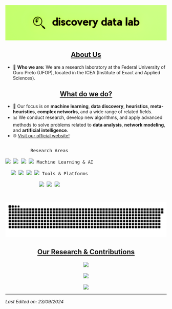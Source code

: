 
 ![](./banner.png)


<h2 align="center"><u>About Us</u></h2>

- 🧠 **Who we are:** We are a research laboratory at the Federal University of Ouro Preto (UFOP), located in the ICEA (Institute of Exact and Applied Sciences).

<h2 align="center"><u>What do we do?</u></h2>
  
- 💬 Our focus is on **machine learning**, **data discovery**, **heuristics**, **meta-heuristics**, **complex networks**, and a wide range of related fields.
- 📊 We conduct research, develop new algorithms, and apply advanced methods to solve problems related to **data analysis**, **network modeling**, and **artificial intelligence**.
- 🌐 [Visit our official website!](https://discoverydatalab.ufop.br/)

<p style="display: inline-block;" align="center">
  <kbd>
    <kbd>Research Areas</kbd>
    <br>
    <br>
    <img width="30px" src="https://cdn.jsdelivr.net/gh/devicons/devicon/icons/python/python-plain.svg" /> 
    <img width="30px" src="https://cdn.jsdelivr.net/gh/devicons/devicon/icons/r/r-plain.svg" /> 
    <img width="30px" src="https://cdn.jsdelivr.net/gh/devicons/devicon/icons/java/java-plain.svg" /> 
    <img width="30px" src="https://cdn.jsdelivr.net/gh/devicons/devicon/icons/c/c-plain.svg" /> 
  </kbd>
  <kbd>
    <kbd>Machine Learning & AI</kbd>
    <br>
    <br>
    <img width="30px" src="https://cdn.jsdelivr.net/gh/devicons/devicon/icons/tensorflow/tensorflow-original.svg" />
    <img width="30px" src="https://cdn.jsdelivr.net/gh/devicons/devicon/icons/numpy/numpy-original.svg" />
    <img width="30px" src="https://cdn.jsdelivr.net/gh/devicons/devicon/icons/pandas/pandas-original.svg" />
    <img width="30px" src="https://cdn.jsdelivr.net/gh/devicons/devicon/icons/scikit-learn/scikit-learn-plain.svg" />
  </kbd>
  <kbd>
    <kbd>Tools & Platforms</kbd>
    <br>
    <br>
    <img width="30px" src="https://cdn.jsdelivr.net/gh/devicons/devicon/icons/docker/docker-plain.svg" />
    <img width="30px" src="https://cdn.jsdelivr.net/gh/devicons/devicon/icons/git/git-plain.svg" />
    <img width="30px" src="https://cdn.jsdelivr.net/gh/devicons/devicon/icons/linux/linux-original.svg" />
  </kbd>
  <br>
  <br>
</p>

![research gif](https://github.com/TekyaygilFethi/TekyaygilFethi/blob/output/github-contribution-grid-snake.svg)

<h2 align="center"><u>Our Research & Contributions</u></h2>
<p align="center">
<img align="center" src="https://github-readme-stats.vercel.app/api/top-langs/?username=DiscoveryDataLab&layout=compact&theme=github_dark&langs_count=10">
<br>
<br>
<img align="center" src="https://github-readme-stats.vercel.app/api?username=DiscoveryDataLab&count_private=true&show_icons=true&theme=github_dark">
<br>
<br>
<img align="center" src="https://github-readme-streak-stats.herokuapp.com/?user=DiscoveryDataLab&theme=holi-theme">
</p>

-----

*Last Edited on: 23/09/2024*
